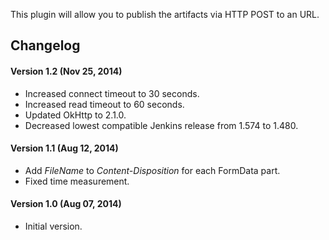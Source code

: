 This plugin will allow you to publish the artifacts via HTTP POST to an
URL.

## Changelog

#### Version 1.2 (Nov 25, 2014)

-   Increased connect timeout to 30 seconds.
-   Increased read timeout to 60 seconds.
-   Updated OkHttp to 2.1.0.
-   Decreased lowest compatible Jenkins release from 1.574 to 1.480.

#### Version 1.1 (Aug 12, 2014)

-   Add *FileName* to *Content-Disposition* for each FormData part.
-   Fixed time measurement.

#### Version 1.0 (Aug 07, 2014)

-   Initial version.
